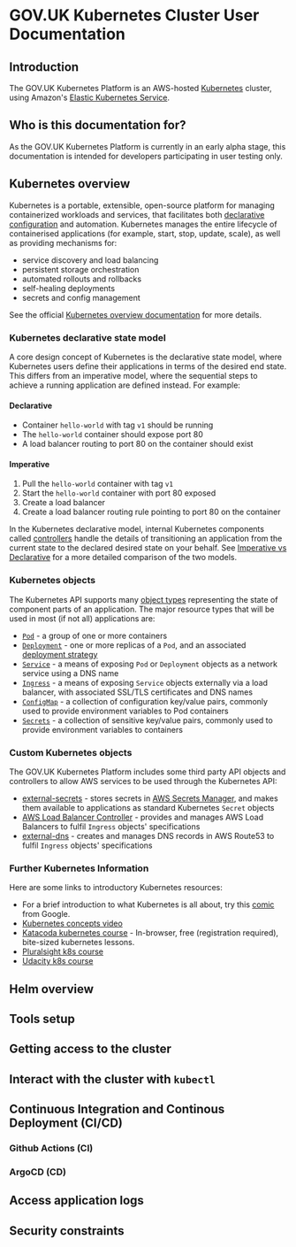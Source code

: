 # GOV.UK Kubernetes Cluster User Documentation

## Introduction

The GOV.UK Kubernetes Platform is an AWS-hosted [Kubernetes](https://kubernetes.io) cluster, using Amazon's [Elastic Kubernetes Service](https://aws.amazon.com/eks/).

## Who is this documentation for?

As the GOV.UK Kubernetes Platform is currently in an early alpha stage, this documentation is intended for developers participating in user testing only.

## Kubernetes overview

Kubernetes is a portable, extensible, open-source platform for managing containerized workloads and services, that facilitates both [declarative configuration](https://kubernetes.io/docs/tasks/manage-kubernetes-objects/declarative-config/) and automation. Kubernetes manages the entire lifecycle of containerised applications (for example, start, stop, update, scale), as well as providing mechanisms for:

- service discovery and load balancing
- persistent storage orchestration
- automated rollouts and rollbacks
- self-healing deployments
- secrets and config management

See the official [Kubernetes overview documentation](https://kubernetes.io/docs/concepts/overview/what-is-kubernetes/) for more details.

### Kubernetes declarative state model

A core design concept of Kubernetes is the declarative state model, where Kubernetes users define their applications in terms of the desired end state. This differs from an imperative model, where the sequential steps to achieve a running application are defined instead. For example:

#### Declarative

* Container `hello-world` with tag `v1` should be running
* The `hello-world` container should expose port 80
* A load balancer routing to port 80 on the container should exist

#### Imperative

1. Pull the `hello-world` container with tag `v1`
2. Start the `hello-world` container with port 80 exposed
3. Create a load balancer
4. Create a load balancer routing rule pointing to port 80 on the container

In the Kubernetes declarative model, internal Kubernetes components called [controllers](https://kubernetes.io/docs/concepts/architecture/controller/) handle the details of transitioning an application from the current state to the declared desired state on your behalf. See [Imperative vs Declarative](https://dominik-tornow.medium.com/imperative-vs-declarative-8abc7dcae82e) for a more detailed comparison of the two models.


### Kubernetes objects

The Kubernetes API supports many [object types](https://kubernetes.io/docs/concepts/overview/working-with-objects/kubernetes-objects/) representing the state of component parts of an application. The major resource types that will be used in most (if not all) applications are:

* [`Pod`](https://kubernetes.io/docs/concepts/workloads/pods/) - a group of one or more containers
* [`Deployment`](https://kubernetes.io/docs/concepts/workloads/controllers/deployment/) - one or more replicas of a `Pod`, and an associated [deployment strategy](https://www.weave.works/blog/kubernetes-deployment-strategies)
* [`Service`](https://kubernetes.io/docs/concepts/services-networking/service/) - a means of exposing `Pod` or `Deployment` objects as a network service using a DNS name
* [`Ingress`](https://kubernetes.io/docs/concepts/services-networking/ingress/) - a means of exposing `Service` objects externally via a load balancer, with associated SSL/TLS certificates and DNS names
* [`ConfigMap`](https://kubernetes.io/docs/concepts/configuration/configmap/) - a collection of configuration key/value pairs, commonly used to provide environment variables to Pod containers
* [`Secrets`](https://kubernetes.io/docs/concepts/configuration/secret/) - a collection of sensitive key/value pairs, commonly used to provide environment variables to containers

### Custom Kubernetes objects

The GOV.UK Kubernetes Platform includes some third party API objects and controllers to allow AWS services to be used through the Kubernetes API:

* [external-secrets](https://external-secrets.io) - stores secrets in [AWS Secrets Manager](https://aws.amazon.com/secrets-manager/), and makes them available to applications as standard Kubernetes `Secret` objects
* [AWS Load Balancer Controller](https://kubernetes-sigs.github.io/aws-load-balancer-controller/v2.3/) - provides and manages AWS Load Balancers to fulfil `Ingress` objects' specifications
* [external-dns](https://github.com/kubernetes-sigs/external-dns) - creates and manages DNS records in AWS Route53 to fulfil `Ingress` objects' specifications


### Further Kubernetes Information

<!--
Content based on https://github.com/ministryofjustice/cloud-platform-user-guide/blob/main/source/documentation/concepts/kubernetes.html.md.erb
-->

Here are some links to introductory Kubernetes resources:

 * For a brief introduction to what Kubernetes is all about, try this [comic][k8s-comic] from Google.
 * [Kubernetes concepts video][k8s-video]
 * [Katacoda kubernetes course][] - In-browser, free (registration required), bite-sized kubernetes lessons.
 * [Pluralsight k8s course][]
 * [Udacity k8s course][]

[k8s-comic]: https://cloud.google.com/kubernetes-engine/kubernetes-comic/
[k8s-video]: https://www.youtube.com/watch?v=IMOZCDhH7do
[Pluralsight k8s course]: https://www.pluralsight.com/courses/kubernetes-getting-started
[Udacity k8s course]: https://eu.udacity.com/course/scalable-microservices-with-kubernetes--ud615
[Katacoda kubernetes course]: https://www.katacoda.com/courses/kubernetes


## Helm overview

## Tools setup

## Getting access to the cluster

## Interact with the cluster with `kubectl`

## Continuous Integration and Continous Deployment (CI/CD)

### Github Actions (CI)

### ArgoCD (CD)

## Access application logs

## Security constraints
